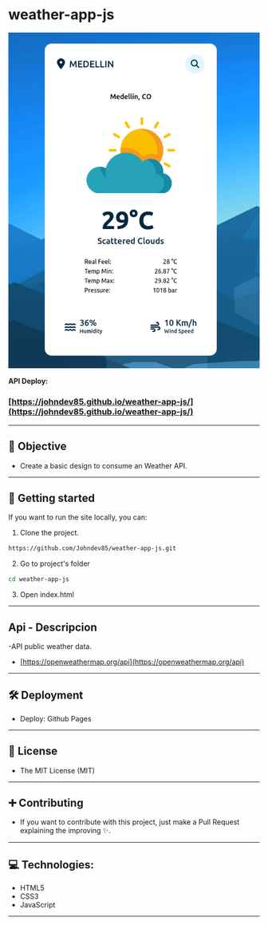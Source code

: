 # weather-app-js

![weather app image](./images/screenshot.png)

**API Deploy:**

### [https://johndev85.github.io/weather-app-js/](https://johndev85.github.io/weather-app-js/)

---

## 🎯 Objective

- Create a basic design to consume an Weather API.

---

## 🚀 Getting started

If you want to run the site locally, you can:

1. Clone the project.

```bash
https://github.com/Johndev85/weather-app-js.git
```

2. Go to project's folder

```bash
cd weather-app-js
```

3. Open index.html

---

## Api - Descripcion

-API public weather data.

- [https://openweathermap.org/api](https://openweathermap.org/api)

---

## 🛠 Deployment

- Deploy: Github Pages

---

## 🧾 License

- The MIT License (MIT)

---

## ➕ Contributing

- If you want to contribute with this project, just make a Pull Request explaining the improving ✨.

---

## 💻 Technologies:

- HTML5
- CSS3
- JavaScript

---
